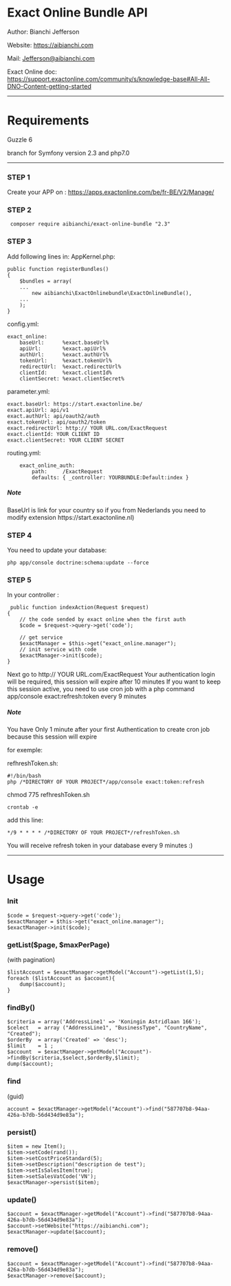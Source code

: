 <h1>Exact Online Bundle API</h1>

Author:   Bianchi Jefferson

Website: 	https://aibianchi.com

Mail: 		Jefferson@aibianchi.com

Exact Online doc: https://support.exactonline.com/community/s/knowledge-base#All-All-DNO-Content-getting-started

<hr/>
<h1>Requirements</h1>
Guzzle 6

branch for Symfony version 2.3 and php7.0
<hr/>

<h3>STEP 1</h3>

Create your APP on : https://apps.exactonline.com/be/fr-BE/V2/Manage/

<h3>STEP 2</h3>

	 composer require aibianchi/exact-online-bundle "2.3"
	
<h3>STEP 3</h3>

Add following lines in:
AppKernel.php:

	public function registerBundles()
	{
		$bundles = array(
		...
			new aibianchi\ExactOnlinebundle\ExactOnlineBundle(),
		...
		);
	}
	 
config.yml:

	exact_online:
		baseUrl:      %exact.baseUrl%
		apiUrl:       %exact.apiUrl%
		authUrl:      %exact.authUrl%
		tokenUrl:     %exact.tokenUrl%
		redirectUrl:  %exact.redirectUrl%
		clientId:     %exact.clientId%
		clientSecret: %exact.clientSecret%
    
parameter.yml:
    
    exact.baseUrl: https://start.exactonline.be/
    exact.apiUrl: api/v1
    exact.authUrl: api/oauth2/auth
    exact.tokenUrl: api/oauth2/token
    exact.redirectUrl: http:// YOUR URL.com/ExactRequest
    exact.clientId: YOUR CLIENT ID
    exact.clientSecret: YOUR CLIENT SECRET

routing.yml:

		exact_online_auth:
			path:     /ExactRequest
			defaults: { _controller: YOURBUNDLE:Default:index }
 
<h5>Note</h5> BaseUrl is link for your country so if you from Nederlands you need to modify extension https://start.exactonline.nl)

<h3>STEP 4</h3>
You need to update your database:

	php app/console doctrine:schema:update --force

<h3>STEP 5</h3>

In your controller :

     public function indexAction(Request $request)
    {
        // the code sended by exact online when the first auth
        $code = $request->query->get('code');
        
        // get service
        $exactManager = $this->get("exact_online.manager");
        // init service with code
        $exactManager->init($code);
    }

Next go to http:// YOUR URL.com/ExactRequest
Your authentication login will be required, this session will expire after 10 minutes
If you want to keep this session active, you need to use cron job with a php command app/console exact:refresh:token every 9 minutes 
<h5>Note</h5> 
You have Only 1 minute after your first Authentication to create cron job because this session will expire



for exemple:


refhreshToken.sh:

	#!/bin/bash
	php /*DIRECTORY OF YOUR PROJECT*/app/console exact:token:refresh
	
chmod 775 refhreshToken.sh

	crontab -e

add this line:

	*/9 * * * * /*DIRECTORY OF YOUR PROJECT*/refreshToken.sh

You will receive refresh token in your database every 9 minutes :)

<hr/>
<h1>Usage</h1>

<h3>Init</h3>

	$code = $request->query->get('code');
	$exactManager = $this->get("exact_online.manager");
	$exactManager->init($code);
	
<h3>getList($page, $maxPerPage)</h3> (with pagination)

	$listAccount = $exactManager->getModel("Account")->getList(1,5);
	foreach ($listAccount as $account){
		dump($account);
	}
				
<h3>findBy()</h3>

	$criteria = array('AddressLine1' => 'Koningin Astridlaan 166');
	$celect   = array ("AddressLine1", "BusinessType", "CountryName", "Created");
	$orderBy  = array('Created' => 'desc');
	$limit    = 1 ;
	$account  = $exactManager->getModel("Account")->findBy($criteria,$select,$orderBy,$limit);
	dump($account);
	
<h3>find</h3>	(guid)

	account = $exactManager->getModel("Account")->find("587707b8-94aa-426a-b7db-56d434d9e83a");
	
<h3>persist()</h3>
	
	$item = new Item();
	$item->setCode(rand());
	$item->setCostPriceStandard(5);
	$item->setDescription("description de test");
	$item->setIsSalesItem(true);
	$item->setSalesVatCode('VN');
	$exactManager->persist($item);
	
<h3>update()</h3>

	$account = $exactManager->getModel("Account")->find("587707b8-94aa-426a-b7db-56d434d9e83a");
	$account->setWebsite("https://aibianchi.com");
	$exactManager->update($account);
	
<h3>remove()</h3>

	$account = $exactManager->getModel("Account")->find("587707b8-94aa-426a-b7db-56d434d9e83a");
	$exactManager->remove($account);
 

